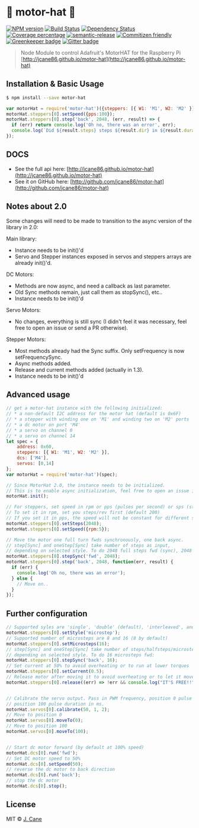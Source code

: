 # 🏁 motor-hat 🎩

[![NPM version][npm-image]][npm-url] [![Build Status][travis-image]][travis-url] [![Dependency Status][daviddm-image]][daviddm-url] [![Coverage percentage][coveralls-image]][coveralls-url] [![semantic-release][semrel-image]][semrel-url] [![Commitizen friendly][commitizen-image]][commitizen-url] [![Greenkeeper badge](https://badges.greenkeeper.io/jcane86/motor-hat.svg)](https://greenkeeper.io/) [![Gitter badge](https://badges.gitter.im/motor-hat.png)](https://gitter.im/motor-hat)

> Node Module to control Adafruit's MotorHAT for the Raspberry Pi [http://jcane86.github.io/motor-hat](http://jcane86.github.io/motor-hat)

## Installation & Basic Usage

```sh
$ npm install --save motor-hat
```
```js
var motorHat = require('motor-hat')({steppers: [{ W1: 'M1', W2: 'M2' }]}).init();
motorHat.steppers[0].setSpeed({pps:100});
motorHat.steppers[0].step('back', 2048, (err, result) => {
  if (err) return console.log('Oh no, there was an error', err);
  console.log(`Did ${result.steps} steps ${result.dir} in ${result.duration/1000} seconds. I had to retry ${result.retried} steps because you set me up quicker than your poor board can handle.`); 
});
```

## DOCS

* See the full api here: [http://jcane86.github.io/motor-hat](http://jcane86.github.io/motor-hat)
* See it on GitHub here: [http://github.com/jcane86/motor-hat](http://github.com/jcane86/motor-hat)

## Notes about 2.0

Some changes will need to be made to transition to the async version of the library in 2.0:

Main library:
* Instance needs to be init()'d
* Servo and Stepper instances exposed in servos and steppers arrays are already init()'d.

DC Motors: 
* Methods are now async, and need a callback as last parameter.
* Old Sync methods remain, just call them as stopSync(), etc..
* Instance needs to be init()'d

Servo Motors:
* No changes, everything is still sync (I didn't feel it was necessary, feel free to open an issue or send a PR otherwise).

Stepper Motors:
* Most methods already had the Sync suffix. Only setFrequency is now setFrequencySync.
* Async methods added.
* Release and current methods added (actually in 1.3).
* Instance needs to be init()'d

## Advanced usage

```js
// get a motor-hat instance with the following initialized:
// * a non-default I2C address for the motor hat (default is 0x6F)
// * a stepper with winding one on 'M1' and winding two on 'M2' ports
// * a dc motor on port 'M4'
// * a servo on channel 0
// * a servo on channel 14
let spec = {
    address: 0x60,
    steppers: [{ W1: 'M1', W2: 'M2' }],
    dcs: ['M4'],
    servos: [0,14]
};
var motorHat = require('motor-hat')(spec);

// Since MotorHat 2.0, the instance needs to be initialized.
// This is to enable async initialization, feel free to open an issue if this is a pain.
motorHat.init();

// For steppers, set speed in rpm or pps (pulses per second) or sps (steps per second).
// To set it in rpm, set you steps/rev first (default 200)
// If you set it in pps, the speed will not be constant for different styles or number of microsteps.
motorHat.steppers[0].setSteps(2048);
motorHat.steppers[0].setSpeed({rpm:5});

// Move the motor one full turn fwds synchronously, one back async.
// step[Sync] and oneStep[Sync] take number of steps as input, 
// depending on selected style. To do 2048 full steps fwd (sync), 2048 back (async):
motorHat.steppers[0].stepSync('fwd', 2048);
motorHat.steppers[0].step('back', 2048, function(err, result) {
  if (err) {
    console.log('Oh no, there was an error');
  } else {
    // Move on..
  }
});
```

## Further configuration
```js
// Supported syles are 'single', 'double' (default), 'interleaved', and 'microstep'
motorHat.steppers[0].setStyle('microstep');
// Supported number of microsteps are 8 and 16 (8 by default)
motorHat.steppers[0].setMicrosteps(16);
// step[Sync] and oneStep[Sync] take number of steps/halfsteps/microsteps as input, 
// depending on selected style. To do 16 microsteps fwd:
motorHat.steppers[0].stepSync('back', 16);
// Set current at 50% to avoid overheating or to run at lower torques
motorHat.steppers[0].setCurrent(0.5);
// Release motor after moving it to avoid overheating or to let it move freely.
motorHat.steppers[0].release((err) => !err && console.log("IT'S FREE!!"));


// Calibrate the servo output. Pass in PWM frequency, position 0 pulse duration in ms,
// position 100 pulse duration in ms.
motorHat.servos[0].calibrate(50, 1, 2);
// Move to position 0
motorHat.servos[0].moveTo(0);
// Move to position 100
motorHat.servos[0].moveTo(100);


// Start dc motor forward (by default at 100% speed)
motorHat.dcs[0].run('fwd');
// Set DC motor speed to 50%
motorHat.dcs[0].setSpeed(50);
// reverse the dc motor to back direction
motorHat.dcs[0].run('back');
// stop the dc motor
motorHat.dcs[0].stop();
```
## License

MIT © [J. Cane](https://www.github.com/jcane86)


[npm-image]: https://badge.fury.io/js/motor-hat.svg
[npm-url]: https://npmjs.org/package/motor-hat
[travis-image]: https://travis-ci.org/jcane86/motor-hat.svg?branch=master
[travis-url]: https://travis-ci.org/jcane86/motor-hat
[daviddm-image]: https://david-dm.org/jcane86/motor-hat.svg?theme=shields.io
[daviddm-url]: https://david-dm.org/jcane86/motor-hat
[coveralls-image]: https://img.shields.io/coveralls/jcane86/motor-hat/master.svg
[coveralls-url]: https://coveralls.io/github/jcane86/motor-hat?branch=master
[semrel-image]: https://img.shields.io/badge/%20%20%F0%9F%93%A6%F0%9F%9A%80-semantic--release-e10079.svg
[semrel-url]: https://github.com/semantic-release/semantic-release
[commitizen-image]: https://img.shields.io/badge/commitizen-friendly-brightgreen.svg
[commitizen-url]: http://commitizen.github.io/cz-cli/
